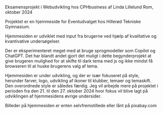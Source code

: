 Eksamensprojekt i Webudvikling hos CPHbusiness af Linda Lillelund Rom, oktober 2024

Projektet er en hjemmeside for Eventudvalget hos Hillerød Tekniske Gymnasium.

Hjemmesiden er udviklet med input fra brugerne ved hjælp af kvalitative og kvantivative undersøgelser.

Der er eksperimenteret meget med at bruge sprogmodeller som Copilot og ChatGPT. Det har blandt andet gjort det muligt i dette 
begynderprojekt at give brugeren mulighed for at skifte til dark tema med js og ikke mindst få browseren til at huske brugerens valg af tema.

Hjemmesiden er under udvikling, og der er især fokuseret på style, herunder farver, logo, udvikling af ikoner til klubber, temaer og temaskift. Den overordnede style er således færdig. Jeg vil arbejde mere på projektet i perioden fra den 21. til den 27. oktober 2024 hvor fokus vil blive lagt på udviklingen af hjemmesidens øvrige undersider.

Billeder på hjemmesiden er enten selvfremstillede eller lånt på pixabay.com
